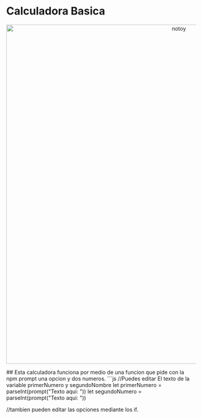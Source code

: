 <h1>Calculadora Basica</h1>
<p align="center">
<img src="https://imgur.com/P4U5EaC.jpg" alt="notoy" width="900"/>
</p>
## Esta calculadora funciona por medio de una funcion que pide con la npm prompt una opcion y dos numeros.
```js
//Puedes editar El texto de la variable primerNumero y segundoNombre
let primerNumero = parseInt(prompt("Texto aqui: "))
let segundoNumero = parseInt(prompt("Texto aqui: "))

//tambien pueden editar las opciones mediante los if.
